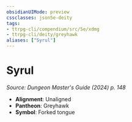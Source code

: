 ```yaml
---
obsidianUIMode: preview
cssclasses: json5e-deity
tags:
- ttrpg-cli/compendium/src/5e/xdmg
- ttrpg-cli/deity/greyhawk
aliases: ["Syrul"]
---
```

# Syrul
*Source: Dungeon Master's Guide (2024) p. 148* 

- **Alignment**: Unaligned
- **Pantheon**: Greyhawk
- **Symbol**: Forked tongue